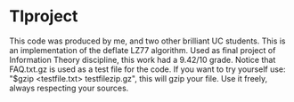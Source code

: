 # TIproject
This code was produced by me, and two other brilliant UC students.
This is an implementation of the deflate LZ77 algorithm.
Used as final project of Information Theory discipline, this work had a 9.42/10 grade. 
Notice that FAQ.txt.gz is used as a test file for the code. 
If you want to try yourself use: "$gzip <testfile.txt> testfilezip.gz", this will gzip your file.
Use it freely, always respecting your sources.
